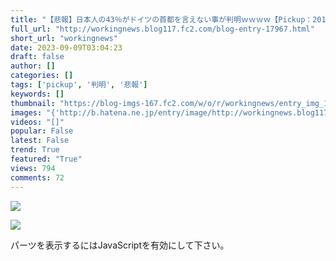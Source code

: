 ```yaml
---
title: "【悲報】日本人の43％がドイツの首都を言えない事が判明ｗｗｗｗ【Pickup：2015.9.9】"
full_url: "http://workingnews.blog117.fc2.com/blog-entry-17967.html"
short_url: "workingnews"
date: 2023-09-09T03:04:23
draft: false
author: []
categories: []
tags: ['pickup', '判明', '悲報']
keywords: []
thumbnail: "https://blog-imgs-167.fc2.com/w/o/r/workingnews/entry_img_17967.jpg"
images: "{'http://b.hatena.ne.jp/entry/image/http://workingnews.blog117.fc2.com/blog-entry-8646.html', 'http://b.hatena.ne.jp/entry/image/http://workingnews.blog117.fc2.com/blog-entry-6462.html', 'http://b.hatena.ne.jp/entry/image/http://workingnews.blog117.fc2.com/blog-entry-3190.html', 'http://b.hatena.ne.jp/entry/image/http://workingnews.blog117.fc2.com/blog-entry-11921.html', 'http://b.hatena.ne.jp/entry/image/http://workingnews.blog117.fc2.com/blog-entry-9736.html', 'http://b.hatena.ne.jp/entry/image/http://workingnews.blog117.fc2.com/blog-entry-1447.html', 'http://b.hatena.ne.jp/entry/image/http://workingnews.blog117.fc2.com/blog-entry-8644.html', 'https://m.media-amazon.com/images/I/51OoWvwxQBL._CR50,30,182,182_AA180_.jpg', 'http://img.dlsite.jp/modpub/images2/work/doujin/RJ01089000/RJ01088277_img_sam.jpg', 'https://m.media-amazon.com/images/I/51JZRkOM7oL._CR15,0,305,305_AA180_.jpg', 'https://m.media-amazon.com/images/I/71n-sndFCNL._CR20,20,555,555_AA180_.jpg', 'http://b.hatena.ne.jp/entry/image/http://workingnews.blog117.fc2.com/blog-entry-15201.html', 'https://m.media-amazon.com/images/I/61agX00ut7L._CR10,5,305,305_AA180_.jpg', 'http://b.hatena.ne.jp/entry/image/http://workingnews.blog117.fc2.com/blog-entry-6463.html', 'https://m.media-amazon.com/images/I/51Na79yfvxL._CR15,5,305,305_AA180_.jpg', 'https://m.media-amazon.com/images/I/510zzW0KGrL._CR15,10,325,325_AA180_.jpg', 'http://b.hatena.ne.jp/entry/image/http://workingnews.blog117.fc2.com/blog-entry-8645.html', 'https://2ch.blogmura.com/img/2ch88_31.gif', 'http://b.hatena.ne.jp/entry/image/http://workingnews.blog117.fc2.com/blog-entry-14106.html', 'http://analyzer53.fc2.com/ana/icon.php?uid=2599500&ref=&href=&wid=0&hei=0&col=0', 'http://b.hatena.ne.jp/entry/image/http://workingnews.blog117.fc2.com/blog-entry-13011.html', 'https://m.media-amazon.com/images/I/41DcQ2JtMQL._CR15,15,265,265_AA180_.jpg', 'http://h.accesstrade.net/sp/rr?rk=0100nb1w006alc', 'https://m.media-amazon.com/images/I/41+Gn-dZhTL._SL160_.jpg', 'http://b.hatena.ne.jp/entry/image/http://workingnews.blog117.fc2.com/blog-entry-14107.html', 'http://b.hatena.ne.jp/entry/image/http://workingnews.blog117.fc2.com/blog-entry-3189.html', 'https://blog-imgs-167.fc2.com/w/o/r/workingnews/entry_img_17967.jpg', 'http://img.dlsite.jp/modpub/images2/work/doujin/RJ01090000/RJ01089095_img_sam.jpg', 'http://b.hatena.ne.jp/entry/image/http://workingnews.blog117.fc2.com/blog-entry-10828.html', 'http://b.hatena.ne.jp/entry/image/http://workingnews.blog117.fc2.com/blog-entry-9735.html', 'http://b.hatena.ne.jp/entry/image/http://workingnews.blog117.fc2.com/blog-entry-16509.html', 'http://blog-imgs-29.fc2.com/w/o/r/workingnews/Newspaper_Feed_128x128.png', 'https://blog-imgs-143.fc2.com/w/o/r/workingnews/fedb5c172.jpg', 'http://b.st-hatena.com/images/entry-button/button-only.gif', 'http://b.hatena.ne.jp/entry/image/http://workingnews.blog117.fc2.com/blog-entry-10827.html', 'http://b.hatena.ne.jp/entry/image/http://workingnews.blog117.fc2.com/blog-entry-3188.html', 'https://m.media-amazon.com/images/I/61V0Tsj-dyL._CR15,30,575,575_AA180_.jpg', 'http://b.hatena.ne.jp/entry/image/http://workingnews.blog117.fc2.com/blog-entry-15200.html', 'http://b.hatena.ne.jp/entry/image/http://workingnews.blog117.fc2.com/blog-entry-4280.html', 'http://counter1.fc2.com/counter_now.php?id=89311543', 'http://b.hatena.ne.jp/entry/image/http://workingnews.blog117.fc2.com/blog-entry-11919.html', 'http://b.hatena.ne.jp/entry/image/http://workingnews.blog117.fc2.com/blog-entry-4278.html', 'https://m.media-amazon.com/images/I/51STNFl5FKL._CR150,0,200,200_AA180_.jpg', 'http://b.hatena.ne.jp/entry/image/http://workingnews.blog117.fc2.com/blog-entry-5372.html', 'https://m.media-amazon.com/images/I/51B13hcetQL._CR35,5,305,305_AA180_.jpg', 'http://pranking7.ziyu.net/img.php?wkn24p', 'http://b.hatena.ne.jp/entry/image/http://workingnews.blog117.fc2.com/blog-entry-13013.html', 'http://b.hatena.ne.jp/entry/image/http://workingnews.blog117.fc2.com/blog-entry-16511.html', 'https://m.media-amazon.com/images/I/51bWJ3cB9BL._CR5,5,315,315_AA180_.jpg', 'http://img.dlsite.jp/modpub/images2/work/doujin/RJ01092000/RJ01091952_img_sam.jpg', 'https://blog-imgs-37.fc2.com/w/o/r/workingnews/Twitter-32_circle.png', 'http://b.hatena.ne.jp/entry/image/http://workingnews.blog117.fc2.com/blog-entry-1446.html', 'http://b.hatena.ne.jp/entry/image/http://workingnews.blog117.fc2.com/blog-entry-4279.html', 'http://b.hatena.ne.jp/entry/image/http://workingnews.blog117.fc2.com/blog-entry-11920.html', 'https://m.media-amazon.com/images/I/61pybtHdtJL._CR15,5,335,335_AA180_.jpg', 'http://b.hatena.ne.jp/entry/image/http://workingnews.blog117.fc2.com/blog-entry-14108.html', 'http://b.hatena.ne.jp/entry/image/http://workingnews.blog117.fc2.com/blog-entry-2228.html', 'https://m.media-amazon.com/images/I/51KWv+c26cL._CR15,10,325,325_AA180_.jpg', 'https://m.media-amazon.com/images/I/51T4XIvLHfL._CR10,10,335,335_AA180_.jpg', 'https://m.media-amazon.com/images/I/51z2y-FmLvL._CR0,5,305,305_AA180_.jpg', 'http://b.hatena.ne.jp/entry/image/http://workingnews.blog117.fc2.com/blog-entry-9737.html', 'http://b.hatena.ne.jp/entry/image/http://workingnews.blog117.fc2.com/blog-entry-7555.html', 'http://b.hatena.ne.jp/entry/image/http://workingnews.blog117.fc2.com/blog-entry-10829.html', 'http://b.hatena.ne.jp/entry/image/http://workingnews.blog117.fc2.com/blog-entry-1445.html', 'http://b.hatena.ne.jp/entry/image/http://workingnews.blog117.fc2.com/blog-entry-2227.html', 'https://m.media-amazon.com/images/I/61JaMPijSTL._CR0,120,575,575_AA180_.jpg', 'http://b.hatena.ne.jp/entry/image/http://workingnews.blog117.fc2.com/blog-entry-4281.html', 'http://h.accesstrade.net/sp/rr?rk=0100hv0z006alc', 'http://b.hatena.ne.jp/entry/image/http://workingnews.blog117.fc2.com/blog-entry-5373.html', 'http://b.hatena.ne.jp/entry/image/http://workingnews.blog117.fc2.com/blog-entry-13012.html', 'http://b.hatena.ne.jp/entry/image/http://workingnews.blog117.fc2.com/blog-entry-7554.html', 'http://pranking2.ziyu.net/img.php?k24mps', 'http://counter1.fc2.com/counter_img.php?id=89311543', 'http://b.hatena.ne.jp/entry/image/http://workingnews.blog117.fc2.com/blog-entry-5371.html', 'http://b.hatena.ne.jp/entry/image/http://workingnews.blog117.fc2.com/blog-entry-7553.html', 'http://b.hatena.ne.jp/entry/image/http://workingnews.blog117.fc2.com/blog-entry-16512.html', 'http://b.hatena.ne.jp/entry/image/http://workingnews.blog117.fc2.com/blog-entry-15199.html'}"
videos: "[]"
popular: False
latest: False
trend: True
featured: "True"
views: 794
comments: 72
---
```


![](https://blog-imgs-167.fc2.com/w/o/r/workingnews/entry_img_17967.jpg)

![]([])

<div><p> </p> <p class='plugin-freearea'> パーツを表示するにはJavaScriptを有効にして下さい。 </p><p id='i2i-15a675c9be31438acfd-wrap'> </p> <p> </p> </div>